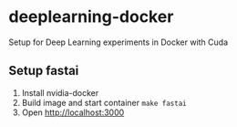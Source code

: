 # deeplearning-docker

Setup for Deep Learning experiments in Docker with Cuda

## Setup fastai
1. Install nvidia-docker
2. Build image and start container `make fastai`
4. Open [http://localhost:3000](localhost:8888)
